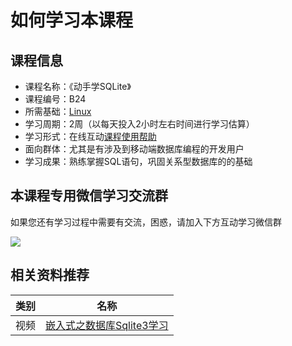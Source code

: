 # 如何学习本课程

## 课程信息

- 课程名称：《动手学SQLite》
- 课程编号：B24
- 所需基础：[Linux](/linux)
- 学习周期：2周（以每天投入2小时左右时间进行学习估算）
- 学习形式：在线互动[课程使用帮助](/aboutus/help.html)
- 面向群体：尤其是有涉及到移动端数据库编程的开发用户
- 学习成果：熟练掌握SQL语句，巩固关系型数据库的的基础

## 本课程专用微信学习交流群 

如果您还有学习过程中需要有交流，困惑，请加入下方互动学习微信群

![](./images/qrcode.jpg)

## 相关资料推荐

| 类别 | 名称                                                         |
| ---- | ------------------------------------------------------------ |
| 视频 | [嵌入式之数据库Sqlite3学习](https://www.bilibili.com/video/BV1SE411y7Du) |
